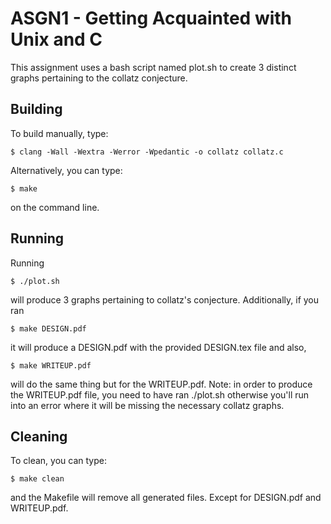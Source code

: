 # ASGN1 - Getting Acquainted with Unix and C

This assignment uses a bash script named plot.sh to create 3 distinct graphs pertaining to the 
collatz conjecture.

## Building

To build manually, type:
```
$ clang -Wall -Wextra -Werror -Wpedantic -o collatz collatz.c
```
Alternatively, you can type:
```
$ make
```
on the command line. 

## Running

Running 
```
$ ./plot.sh
```
will produce 3 graphs pertaining to collatz's conjecture.
Additionally, if you ran
```
$ make DESIGN.pdf
```
it will produce a DESIGN.pdf with the provided DESIGN.tex file and also,
```
$ make WRITEUP.pdf
```
will do the same thing but for the WRITEUP.pdf.
Note: in order to produce the WRITEUP.pdf file, you need to have ran ./plot.sh otherwise you'll
run into an error where it will be missing the necessary collatz graphs.

## Cleaning

To clean, you can type:
```
$ make clean
```
and the Makefile will remove all generated files. Except for DESIGN.pdf and WRITEUP.pdf.
